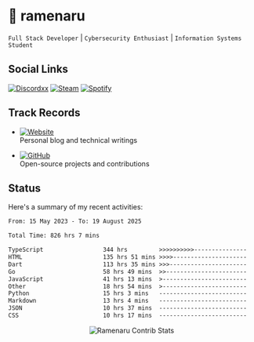# 🍜 ramenaru

`Full Stack Developer` | `Cybersecurity Enthusiast` | `Information Systems Student`

## Social Links
[![Discordxx](https://img.shields.io/badge/Discord-7289da?style=flat&logo=discord&logoColor=white)](https://discordapp.com/users/503291004200157185)
[![Steam](https://img.shields.io/badge/Steam-1b2838?style=flat&logo=steam&logoColor=white)](https://steamcommunity.com/id/ramenaru)
[![Spotify](https://img.shields.io/badge/Spotify-1ED760?logo=spotify&logoColor=white)](https://open.spotify.com/user/zehfiusachi8zilte5bqkjl2l)

## Track Records
- [![Website](https://img.shields.io/badge/Websites-FF7139?style=for-the-badge&logo=ghost&logoColor=white)](https://ramenaru.me)  
  Personal blog and technical writings

- [![GitHub](https://img.shields.io/badge/Github_Projects-181717?style=for-the-badge&logo=github&logoColor=white)](https://github.com/ramenaru)  
  Open-source projects and contributions

## Status

Here's a summary of my recent activities:

<!--START_SECTION:waka-->

```txt
From: 15 May 2023 - To: 19 August 2025

Total Time: 826 hrs 7 mins

TypeScript                 344 hrs         >>>>>>>>>>---------------   41.64 %
HTML                       135 hrs 51 mins >>>>---------------------   16.45 %
Dart                       113 hrs 35 mins >>>----------------------   13.75 %
Go                         58 hrs 49 mins  >>-----------------------   07.12 %
JavaScript                 41 hrs 13 mins  >------------------------   04.99 %
Other                      18 hrs 54 mins  >------------------------   02.29 %
Python                     15 hrs 3 mins   -------------------------   01.82 %
Markdown                   13 hrs 4 mins   -------------------------   01.58 %
JSON                       10 hrs 37 mins  -------------------------   01.29 %
CSS                        10 hrs 17 mins  -------------------------   01.25 %
```

<!--END_SECTION:waka-->

<div style="text-align: center;">
   <img align="center" src="https://github-readme-streak-stats.herokuapp.com/?user=Ramenaru&theme=dark&card_width=520" alt="Ramenaru Contrib Stats" />
</div>

